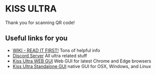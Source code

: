 # KISS ULTRA

Thank you for scanning QR code!

## Useful links for you

- [WIKI - READ IT FIRST!](https://github.com/KissUltra/wiki/wiki) Tons of helpful info
- [Discord Server](https://discord.gg/kissultra) All ultra related stuff
- [Kiss Ultra WEB GUI](https://kiss-ultra.com/gui/) Web GUI for latest Chrome and Edge browsers
- [Kiss Ultra Standalone GUI](https://github.com/KissUltra/gui/releases) native GUI for OSX, Windows, and Linux





